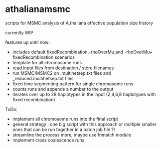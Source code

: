 # athalianamsmc
scripts for MSMC analysis of A.thaliana effective population size history

currently WIP

features up until now:
- includes default fixedRecombination,-rhoOverMu,and -rhoOverMu+ fixedRecombination scenarios
- template for all chromosome runs
- read input files from destination / store filenames
- run MSMC/MSMC2 on .multihetsep.txt files and _reduced.multihetsep.txt files
- fixed time segmenting pattern for single chromosome runs
- counts runs and appends a number to the output
- iterates over up to 28 haplotypes in the input (2,4,6,8 haplotypes with fixed recombination)

ToDo:
- implement all chromosome runs into the final script
- general strategy : one big script with this approach or multiple smaller ones that can be run together in a batch job file ?!
- streamline the process more, maybe use fnmatch module 
- implement cross coalescence runs
